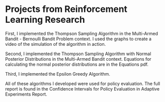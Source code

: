 # Projects from Reinforcement Learning Research

First, I implemented the Thompson Sampling Algorithm in the Multi-Armed Bandit - Bernoulli Bandit Problem context. I used the graphs to create a video of the simulation of the algorithm in action. 

Second, I implemented the Thompson Sampling Algorithm with Normal Posterior Distributions in the Multi-Armed Bandit context. Equations for calculating the normal posterior distributions are in the Equations pdf. 

Third, I implemented the Epsilon Greedy Algorithm. 

All of these algorithms I developed were used for policy evaluation. The full report is found in the Confidence Intervals for Policy Evaluation in Adaptive Experiments Report.  
